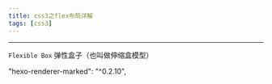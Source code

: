 ```yaml
---
title: css3之flex布局详解
tags: [css3]
---
```

---------------------------------------
`Flexible Box` 弹性盒子（也叫做伸缩盒模型）

<!--more-->

  "hexo-renderer-marked": "^0.2.10",


